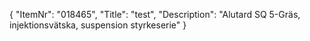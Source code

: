 {
  "ItemNr": "018465",
  "Title": "test",
  "Description": "Alutard SQ 5-Gräs, injektionsvätska, suspension styrkeserie"
}